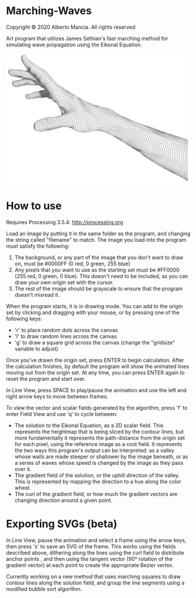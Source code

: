 # Marching-Waves

Copyright © 2020 Alberto Mancia. All rights reserved.

Art program that utilizes James Sethian's fast marching method for simulating wave propagation using the Eikonal Equation.

![Sample output](https://raw.githubusercontent.com/albertomancia/Marching-Waves/master/sample.png)

# How to use

Requires Processing 3.5.4: http://processing.org

Load an image by putting it in the same folder as the program, and changing the string called "filename" to match. The image you load into the program must satisfy the following:
  1. The background, or any part of the image that you don't want to draw on, must be #0000FF (0 red, 0 green, 255 blue)
  2. Any pixels that you want to use as the starting set must be #FF0000 (255 red, 0 green, 0 blue). This doesn't need to be included, as you can draw your own origin set with the cursor.
  3. The rest of the image should be grayscale to ensure that the program doesn't misread it.
  
When the program starts, it is in drawing mode. You can add to the origin set by clicking and dragging with your mouse, or by pressing one of the following keys:

* 'r' to place random dots across the canvas
* 'l' to draw random lines across the canvas
* 'g' to draw a square grid across the canvas (change the "gridsize" variable to adjust)

Once you've drawn the origin set, press ENTER to begin calculation. After the calculation finishes, by default the program will show the animated lines moving out from the origin set. At any time, you can press ENTER again to reset the program and start over.

In Line View, press SPACE to play/pause the animation and use the left and right arrow keys to move between frames.

To view the vector and scalar fields generated by the algorithm, press 'f' to enter Field View and use 'q' to cycle between:

* The solution to the Eikonal Equation, as a 2D scalar field. This represents the heightmap that is being sliced by the contour lines, but more fundamentally it represents the path-distance from the origin set for each pixel, using the reference image as a cost field. It represents the two ways this program's output can be interpreted: as a valley whose walls are made steeper or shallower by the image beneath, or as a series of waves whose speed is changed by the image as they pass over it.
* The gradient field of the solution, or the uphill direction of the valley. This is represented by mapping the direction to a hue along the color wheel.
* The curl of the gradient field, or how much the gradient vectors are changing direction around a given point.

# Exporting SVGs (beta)

In Line View, pause the animation and select a frame using the arrow keys, then press 's' to save an SVG of the frame. This works using the fields described above, dithering along the lines using the curl field to distribute anchor points , and then using the tangent vector (90° rotation of the gradient vector) at each point to create the appropriate Bezier vertex.

Currently working on a new method that uses marching squares to draw contour lines along the solution field, and group the line segments using a modified bubble sort algorithm.
